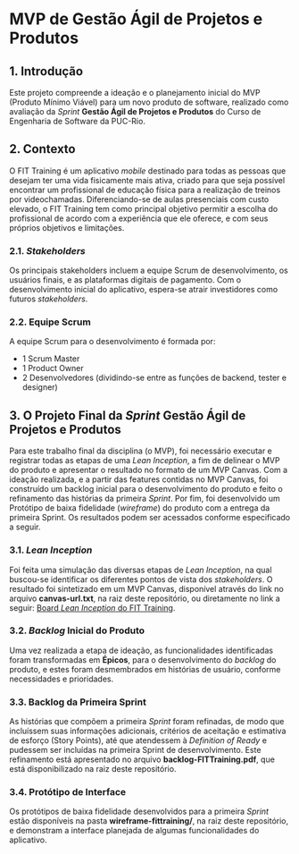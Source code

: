 # MVP de Gestão Ágil de Projetos e Produtos

## 1. Introdução

Este projeto compreende a ideação e o planejamento inicial do MVP (Produto Mínimo Viável) para um novo produto de software, realizado como avaliação da _Sprint_ **Gestão Ágil de Projetos e Produtos** do Curso de Engenharia de Software da PUC-Rio.

## 2. Contexto

O FIT Training é um aplicativo *mobile* destinado para todas as pessoas que desejam ter uma vida fisicamente mais ativa, criado para que seja possível encontrar um profissional de educação física para a realização de treinos por videochamadas. 
Diferenciando-se de aulas presenciais com custo elevado, o FIT Training tem como principal objetivo permitir a escolha do profissional de acordo com a experiência que ele oferece, e com seus próprios objetivos e limitações.

### 2.1. *Stakeholders*

Os principais stakeholders incluem a equipe Scrum de desenvolvimento, os usuários finais, e as plataformas digitais de pagamento. Com o desenvolvimento inicial do aplicativo, espera-se atrair investidores como futuros *stakeholders*. 

### 2.2. Equipe Scrum

A equipe Scrum para o desenvolvimento é formada por:
- 1 Scrum Master
- 1 Product Owner
- 2 Desenvolvedores (dividindo-se entre as funções de backend, tester e designer)

## 3. O Projeto Final da _Sprint_ **Gestão Ágil de Projetos e Produtos**
Para este trabalho final da disciplina (o MVP), foi necessário executar e registrar todas as etapas de uma *Lean Inception*, a fim de delinear o MVP do produto e apresentar o resultado no formato de um MVP Canvas. 
Com a ideação realizada, e a partir das features contidas no MVP Canvas, foi construído um backlog inicial para o desenvolvimento do produto e feito o refinamento das histórias da primeira *Sprint*. 
Por fim, foi desenvolvido um Protótipo de baixa fidelidade (*wireframe*) do produto com a entrega da primeira Sprint. Os resultados podem ser acessados conforme especificado a seguir.

### 3.1. *Lean Inception*

Foi feita uma simulação das diversas etapas de *Lean Inception*, na qual buscou-se identificar os diferentes pontos de vista dos *stakeholders*. O resultado foi sintetizado em um MVP Canvas, disponível através do link no arquivo **canvas-url.txt**, na raiz deste repositório, ou diretamente no link a seguir:
 [Board *Lean Inception* do FIT Training](https://miro.com/app/board/uXjVJCLXYR0=/?share_link_id=712738846307).

### 3.2. *Backlog* Inicial do Produto

Uma vez realizada a etapa de ideação, as funcionalidades identificadas foram transformadas em **Épicos**, para o desenvolvimento do *backlog* do produto, e estes foram desmembrados em histórias de usuário, conforme necessidades e prioridades.

### 3.3. Backlog da Primeira Sprint

As histórias que compõem a primeira *Sprint* foram refinadas, de modo que incluíssem suas informações adicionais, critérios de aceitação e estimativa de esforço (Story Points), até que atendessem à *Definition of Ready* e pudessem ser incluídas na primeira Sprint de desenvolvimento. Este refinamento está apresentado no arquivo **backlog-FITTraining.pdf**, que está disponibilizado na raiz deste repositório.

### 3.4. Protótipo de Interface

Os protótipos de baixa fidelidade desenvolvidos para a primeira *Sprint* estão disponíveis na pasta **wireframe-fittraining/**, na raiz deste repositório, e demonstram a interface planejada de algumas funcionalidades do aplicativo.
